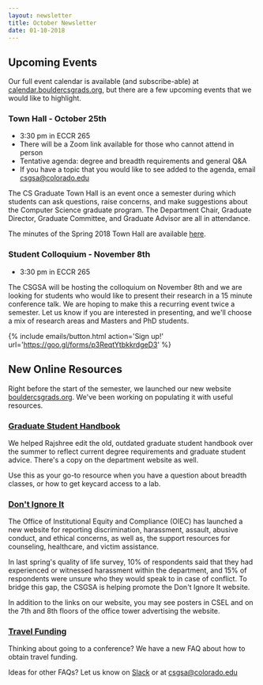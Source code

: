 ```yaml
---
layout: newsletter
title: October Newsletter
date: 01-10-2018
---
```


## Upcoming Events

Our full event calendar is available (and subscribe-able) at [calendar.bouldercsgrads.org](https://calendar.bouldercsgrads.org), but there are a few upcoming events that we would like to highlight. 

### Town Hall - October 25th

- 3:30 pm in ECCR 265
- There will be a Zoom link available for those who cannot attend in person
- Tentative agenda: degree and breadth requirements and general Q&A
- If you have a topic that you would like to see added to the agenda, email [csgsa@colorado.edu](mailto:csgsa@colorado.edu)

The CS Graduate Town Hall is an event once a semester during which students can ask questions, raise concerns, and make suggestions about the Computer Science graduate program. The Department Chair, Graduate Director, Graduate Committee, and Graduate Advisor are all in attendance. 

The minutes of the Spring 2018 Town Hall are available [here](https://bouldercsgrads.org/2018/10/01/Town-Hall-Minutes-Spring-2018.html). 

### Student Colloquium - November 8th

- 3:30 pm in ECCR 265

The CSGSA will be hosting the colloquium on November 8th and we are looking for students who would like to present their research in a 15 minute conference talk. We are hoping to make this a recurring event twice a semester. Let us know if you are interested in presenting, and we'll choose a mix of research areas and Masters and PhD students.

{% include emails/button.html action='Sign up!' url='https://goo.gl/forms/p3ReqtYtbkkrdgeD3' %} 

## New Online Resources

Right before the start of the semester, we launched our new website [bouldercsgrads.org](https://bouldercsgrads.org). We've been working on populating it with useful resources. 

### [Graduate Student Handbook](https://bouldercsgrads.org/assets/pdf/graduate_student_handbook_fall_2018.pdf)

We helped Rajshree edit the old, outdated graduate student handbook over the summer to reflect current degree requirements and graduate student advice. There's a copy on the department website as well. 

Use this as your go-to resource when you have a question about breadth classes, or how to get keycard access to a lab.

### [Don't Ignore It](https://www.colorado.edu/dontignoreit/)

The Office of Institutional Equity and Compliance (OIEC) has launched a new website for reporting discrimination, harassment, assault, abusive conduct, and ethical concerns, as well as, the support resources for counseling, healthcare, and victim assistance. 

In last spring's quality of life survey, 10% of respondents said that they had experienced or witnessed harassment within the department, and 15% of respondents were unsure who they would speak to in case of conflict. To bridge this gap, the CSGSA is helping promote the Don't Ignore It website. 

In addition to the links on our website, you may see posters in CSEL and on the 7th and 8th floors of the office tower advertising the website.

### [Travel Funding](https://bouldercsgrads.org/2018/09/12/Travel-Grants.html)

Thinking about going to a conference? We have a new FAQ about how to obtain travel funding. 

Ideas for other FAQs? Let us know on [Slack](https://boulder-cs-grads.slack.com) or at [csgsa@colorado.edu](mailto:csgsa@colorado.edu)



